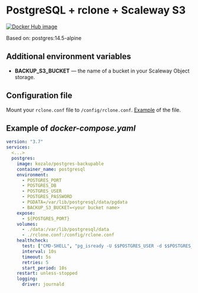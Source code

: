 PostgreSQL + rclone + Scaleway S3
=================================
[![Docker Hub image](https://img.shields.io/badge/Docker%20Hub-image-brightgreen)](https://hub.docker.com/r/kozalo/postgres-backupable)

Based on: postgres:14.5-alpine

Additional environment variables
--------------------------------
* **BACKUP_S3_BUCKET** — the name of a bucket in your Scaleway Object storage.

Configuration file
------------------
Mount your `rclone.conf` file to `/config/rclone.conf`. [Example](rclone.conf) of the file.

Example of _docker-compose.yaml_
--------------------------------
```YAML
version: "3.7"
services:
  <...>
  postgres:
    image: kozalo/postgres-backupable
    container_name: postgresql
    environment:
      - POSTGRES_PORT
      - POSTGRES_DB
      - POSTGRES_USER
      - POSTGRES_PASSWORD
      - PGDATA=/var/lib/postgresql/data/pgdata
      - BACKUP_S3_BUCKET=<your bucket name>
    expose:
      - ${POSTGRES_PORT}
    volumes:
      - ./data:/var/lib/postgresql/data
      - ./rclone.conf:/config/rclone.conf
    healthcheck:
      test: ["CMD-SHELL", "pg_isready -U $$POSTGRES_USER -d $$POSTGRES_DB"]
      interval: 10s
      timeout: 5s
      retries: 5
      start_period: 10s
    restart: unless-stopped
    logging:
      driver: journald
```
